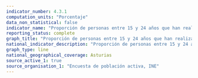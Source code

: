 ```yaml
---
indicator_number: 4.3.1
computation_units: "Porcentaje"
data_non_statistical: false
indicator_name: "Proporción de personas entre 15 y 24 años que han realizado estudios o formación en las últimas cuatro semanas"
reporting_status: complete
graph_title: "Proporción de personas entre 15 y 24 años que han realizado estudios o formación en las últimas cuatro semanas"
national_indicator_description: "Proporción de personas entre 15 y 24 años que han realizado estudios o formación en las últimas cuatro semanas"
graph_type: line
national_geographical_coverage: Asturias
source_active_1: true
source_organisation_1: "Encuesta de población activa, INE"
---
```

